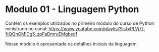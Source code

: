 # Modulo 01 - Linguagem Python

Contém os exemplos utilizados no primeiro módulo do curso de Python ministrado no canal: https://www.youtube.com/playlist?list=PLVj7t-1tQQnGMIDg5_zpFaDmruEMgbsd1

Nesse módulo é apresentado os detalhes iniciais da linguagem.
